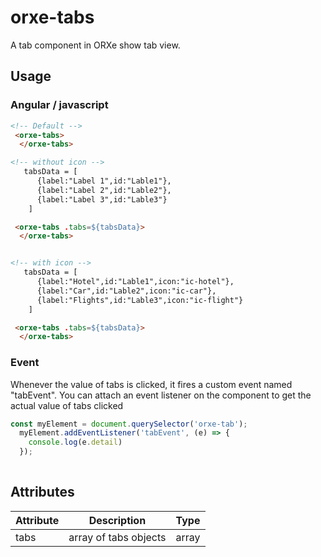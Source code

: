 # orxe-tabs

A tab component in ORXe show tab view.

## Usage

### Angular / javascript

```html
<!-- Default -->
 <orxe-tabs>
  </orxe-tabs>

<!-- without icon -->
   tabsData = [
      {label:"Label 1",id:"Lable1"},
      {label:"Label 2",id:"Lable2"},
      {label:"Label 3",id:"Lable3"}
    ]

 <orxe-tabs .tabs=${tabsData}>
  </orxe-tabs>


<!-- with icon -->
   tabsData = [
      {label:"Hotel",id:"Lable1",icon:"ic-hotel"},
      {label:"Car",id:"Lable2",icon:"ic-car"},
      {label:"Flights",id:"Lable3",icon:"ic-flight"}
    ]

 <orxe-tabs .tabs=${tabsData}>
  </orxe-tabs>

```

### Event

Whenever the value of tabs is clicked, it fires a custom event named "tabEvent".
You can attach an event listener on the component to get the actual value of tabs clicked

```js
const myElement = document.querySelector('orxe-tab');
  myElement.addEventListener('tabEvent', (e) => {
    console.log(e.detail)
  });
  
```  


## Attributes

| Attribute | Description              | Type   |
| --------- | ------------------------ | ------ |
| tabs      | array of tabs objects    | array  | 
 
